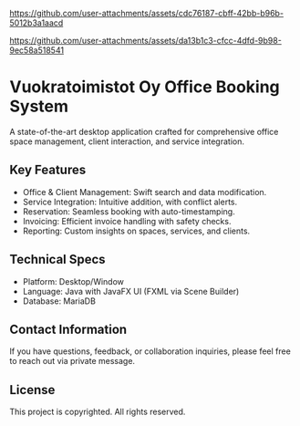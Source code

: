 https://github.com/user-attachments/assets/cdc76187-cbff-42bb-b96b-5012b3a1aacd



https://github.com/user-attachments/assets/da13b1c3-cfcc-4dfd-9b98-9ec58a518541




# Vuokratoimistot Oy Office Booking System

A state-of-the-art desktop application crafted for comprehensive office space management, client interaction, and service integration.

## Key Features
- Office & Client Management: Swift search and data modification.
- Service Integration: Intuitive addition, with conflict alerts.
- Reservation: Seamless booking with auto-timestamping.
- Invoicing: Efficient invoice handling with safety checks.
- Reporting: Custom insights on spaces, services, and clients.
  
## Technical Specs
- Platform: Desktop/Window
- Language: Java with JavaFX UI (FXML via Scene Builder)
- Database: MariaDB

## Contact Information
If you have questions, feedback, or collaboration inquiries, please feel free to reach out via private message.

## License
This project is copyrighted. All rights reserved.
